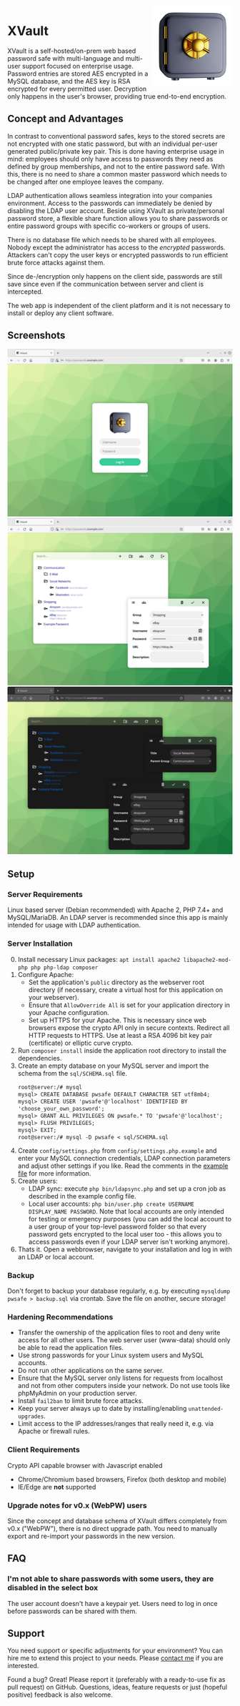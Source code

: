 <img align="right" style="width:180px" src="public/img/logo.png">

# XVault
XVault is a self-hosted/on-prem web based password safe with multi-language and multi-user support focused on enterprise usage. Password entries are stored AES encrypted in a MySQL database, and the AES key is RSA encrypted for every permitted user. Decryption only happens in the user's browser, providing true end-to-end encryption.

## Concept and Advantages
In contrast to conventional password safes, keys to the stored secrets are not encrypted with one static password, but with an individual per-user generated public/private key pair. This is done having enterprise usage in mind: employees should only have access to passwords they need as defined by group memberships, and not to the entire password safe. With this, there is no need to share a common master password which needs to be changed after one employee leaves the company.

LDAP authentication allows seamless integration into your companies environment. Access to the passwords can immediately be denied by disabling the LDAP user account. Beside using XVault as private/personal password store, a flexible share function allows you to share passwords or entire password groups with specific co-workers or groups of users.

There is no database file which needs to be shared with all employees. Nobody except the administrator has access to the *encrypted* passwords. Attackers can't copy the user keys or encrypted passwords to run efficient brute force attacks against them.

Since de-/encryption only happens on the client side, passwords are still save since even if the communication between server and client is intercepted.

The web app is independent of the client platform and it is not necessary to install or deploy any client software.

## Screenshots
![Login page](.github/screenshot/login.png)
![Password Entries](.github/screenshot/vault.png)
![Password Entries - Dark Mode](.github/screenshot/vault-dark.png)

## Setup
### Server Requirements
Linux based server (Debian recommended) with Apache 2, PHP 7.4+ and MySQL/MariaDB. An LDAP server is recommended since this app is mainly intended for usage with LDAP authentication.

### Server Installation
0. Install necessary Linux packages: `apt install apache2 libapache2-mod-php php php-ldap composer`
1. Configure Apache:
   - Set the application's `public` directory as the webserver root directory (if necessary, create a virtual host for this application on your webserver).
   - Ensure that `AllowOverride All` is set for your application directory in your Apache configuration.
   - Set up HTTPS for your Apache. This is necessary since web browsers expose the crypto API only in secure contexts. Redirect all HTTP requests to HTTPS. Use at least a RSA 4096 bit key pair (certificate) or elliptic curve crypto.
2. Run `composer install` inside the application root directory to install the dependencies.
3. Create an empty database on your MySQL server and import the schema from the `sql/SCHEMA.sql` file.
   ```
   root@server:/# mysql
   mysql> CREATE DATABASE pwsafe DEFAULT CHARACTER SET utf8mb4;
   mysql> CREATE USER 'pwsafe'@'localhost' IDENTIFIED BY 'choose_your_own_password';
   mysql> GRANT ALL PRIVILEGES ON pwsafe.* TO 'pwsafe'@'localhost';
   mysql> FLUSH PRIVILEGES;
   mysql> EXIT;
   root@server:/# mysql -D pwsafe < sql/SCHEMA.sql
   ```
4. Create `config/settings.php` from `config/settings.php.example` and enter your MySQL connection credentials, LDAP connection parameters and adjust other settings if you like. Read the comments in the [example file](config/settings.php.example) for more information.
5. Create users:
   - LDAP sync: execute `php bin/ldapsync.php` and set up a cron job as described in the example config file.
   - Local user accounts: `php bin/user.php create USERNAME DISPLAY_NAME PASSWORD`.
     Note that local accounts are only intended for testing or emergency purposes (you can add the local account to a user group of your top-level password folder so that every password gets encrypted to the local user too - this allows you to access passwords even if your LDAP server isn't working anymore).
6. Thats it. Open a webbrowser, navigate to your installation and log in with an LDAP or local account.

### Backup
Don't forget to backup your database regularly, e.g. by executing `mysqldump pwsafe > backup.sql` via crontab. Save the file on another, secure storage!

### Hardening Recommendations
- Transfer the ownership of the application files to root and deny write access for all other users. The web server user (www-data) should only be able to read the application files.
- Use strong passwords for your Linux system users and MySQL accounts.
- Do not run other applications on the same server.
- Ensure that the MySQL server only listens for requests from localhost and not from other computers inside your network. Do not use tools like phpMyAdmin on your production server.
- Install `fail2ban` to limit brute force attacks.
- Keep your server always up to date by installing/enabling `unattended-upgrades`.
- Limit access to the IP addresses/ranges that really need it, e.g. via Apache or firewall rules.

### Client Requirements
Crypto API capable browser with Javascript enabled
- Chrome/Chromium based browsers, Firefox (both desktop and mobile)
- IE/Edge are **not** supported

### Upgrade notes for v0.x (WebPW) users
Since the concept and database schema of XVault differs completely from v0.x ("WebPW"), there is no direct upgrade path. You need to manually export and re-import your passwords in the new version.

## FAQ
### I'm not able to share passwords with some users, they are disabled in the select box
The user account doesn't have a keypair yet. Users need to log in once before passwords can be shared with them.

## Support
You need support or specific adjustments for your environment? You can hire me to extend this project to your needs. Please [contact me](https://georg-sieber.de/?page=impressum) if you are interested.

Found a bug? Great! Please report it (preferably with a ready-to-use fix as pull request) on GitHub. Questions, ideas, feature requests or just (hopeful positive) feedback is also welcome.
